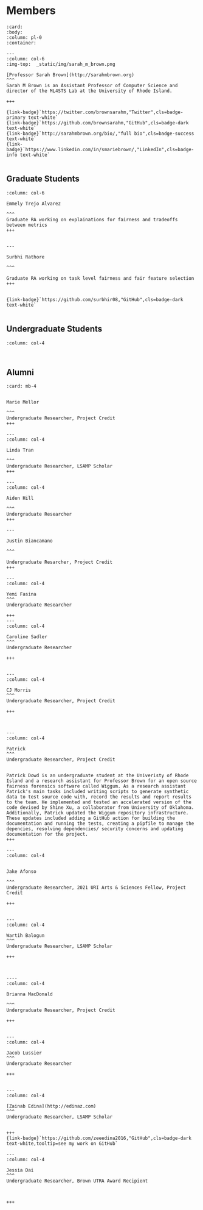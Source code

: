 # Members




````{panels}
:card:
:body:
:column: pl-0
:container:

---
:column: col-6
:img-top:  _static/img/sarah_m_brown.png

[Professor Sarah Brown](http://sarahmbrown.org)
^^^
Sarah M Brown is an Assistant Professor of Computer Science and director of the ML4STS Lab at the University of Rhode Island.

+++

{link-badge}`https://twitter.com/brownsarahm,"Twitter",cls=badge-primary text-white`
{link-badge}`https://github.com/brownsarahm,"GitHub",cls=badge-dark text-white`
{link-badge}`http://sarahmbrown.org/bio/,"full bio",cls=badge-success text-white`
{link-badge}`https://www.linkedin.com/in/smariebrown/,"LinkedIn",cls=badge-info text-white`


````

<!-- Previously she was a [Data Science Initiative](https://www.brown.edu/initiatives/data-science/) Postdoctoral Research Associate at Brown University affiliated to the Division of Applied Mathematics and hosted by Professor Bjorn Sandstede and a [Chancellor's Postdoctoral Fellow](https://diversity.berkeley.edu/programs-services/postdoctoral/about-cpfp) in Computer Science at the University of California, Berkeley with faculty mentor Professor [Mike Jordan](https://people.eecs.berkeley.edu/~jordan/). While at UC Berkeley, she was a member of the [Algorithmic Fairness and Opacity Group](https://afog.berkeley.edu/). She completed a BS in Electrical Engineering with a minor in Biomedical Engineering, a MS in Electrical and Computer Engineering and a PhD in Electrical Engineering all at Northeastern University. Her PhD was focused on Machine Learning for Psychology applications and supervised by [Jennifer Dy](http://www.ece.neu.edu/fac-ece/jdy/). Her graduate studies were supported by a Draper Laboratory Fellowship and a National Science Foundation Graduate Research Fellowship. Her other professional activities include teaching computational data analysis skills and pedagogy to researchers with The Carpentries. Previously she was treasurer on the Women in Machine Learning, Inc  Board of Directors and National Academic Excellence Chair on the National Society of Black Engineers Board of Directors. -->

<!-- {badge}`https://github.com/brownsarahm,"LinkedIn",cls=badge-info text-white,tooltip=see my work on GitHub` -->

<!-- https://jupyterbook.org/en/stable/content/content-blocks.html#panels -->

## Graduate Students

````{panels}
:column: col-6

Emmely Trejo Alvarez

^^^
Graduate RA working on explainations for fairness and tradeoffs between metrics
+++


---

Surbhi Rathore

^^^

Graduate RA working on task level fairness and fair feature selection
+++


{link-badge}`https://github.com/surbhir08,"GitHub",cls=badge-dark text-white`


````


## Undergraduate Students


````{panels}
:column: col-4



````


<!--


 -->


## Alumni


````{panels}
:card: mb-4


Marie Mellor

^^^
Undergraduate Researcher, Project Credit
+++

---
:column: col-4

Linda Tran

^^^
Undergraduate Researcher, LSAMP Scholar
+++

---
:column: col-4

Aiden Hill

^^^
Undergraduate Researcher
+++

---

Justin Biancamano

^^^

Undergraduate Resarcher, Project Credit
+++

---
:column: col-4

Yemi Fasina
^^^
Undergraduate Researcher

+++
---
:column: col-4

Caroline Sadler
^^^
Undergraduate Researcher

+++


---
:column: col-4

CJ Morris
^^^
Undergraduate Researcher, Project Credit

+++



---
:column: col-4

Patrick
^^^
Undergraduate Researcher, Project Credit


Patrick Dowd is an undergraduate student at the Univeristy of Rhode Island and a research assistant for Professor Brown for an open source fairness forensics software called Wiggum. As a research assistant Patrick's main tasks included writing scripts to generate synthetic data to test source code with, record the results and report results to the team. He implemented and tested an accelerated version of the code devised by Shine Xu, a collaborator from University of Oklahoma. Additionally, Patrick updated the Wiggum repository infrastructure. These updates included adding a GitHub action for building the documentation and running the tests, creating a pipfile to manage the depencies, resolving dependencies/ security concerns and updating documentation for the project.
+++

---
:column: col-4


Jake Afonso

^^^
Undergraduate Researcher, 2021 URI Arts & Sciences Fellow, Project Credit

+++


---
:column: col-4

Wartih Balogun
^^^
Undergraduate Researcher, LSAMP Scholar

+++



----
:column: col-4

Brianna MacDonald

^^^
Undergraduate Researcher, Project Credit

+++


---
:column: col-4

Jacob Lussier
^^^
Undergraduate Researcher

+++


---
:column: col-4

[Zainab Edina](http://edinaz.com)
^^^
Undergraduate Researcher, LSAMP Scholar


+++
{link-badge}`https://github.com/zeeedina2016,"GitHub",cls=badge-dark text-white,tooltip=see my work on GitHub`

---
:column: col-4

Jessia Dai
^^^
Undergraduate Researcher, Brown UTRA Award Recipient



+++



````
